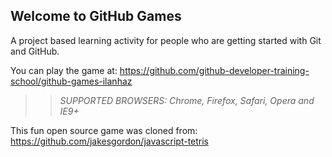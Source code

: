 ## Welcome to GitHub Games

A project based learning activity for people who are getting started with Git and GitHub.

You can play the game at: https://github.com/github-developer-training-school/github-games-ilanhaz

>> _*SUPPORTED BROWSERS*: Chrome, Firefox, Safari, Opera and IE9+_

This fun open source game was cloned from: https://github.com/jakesgordon/javascript-tetris
